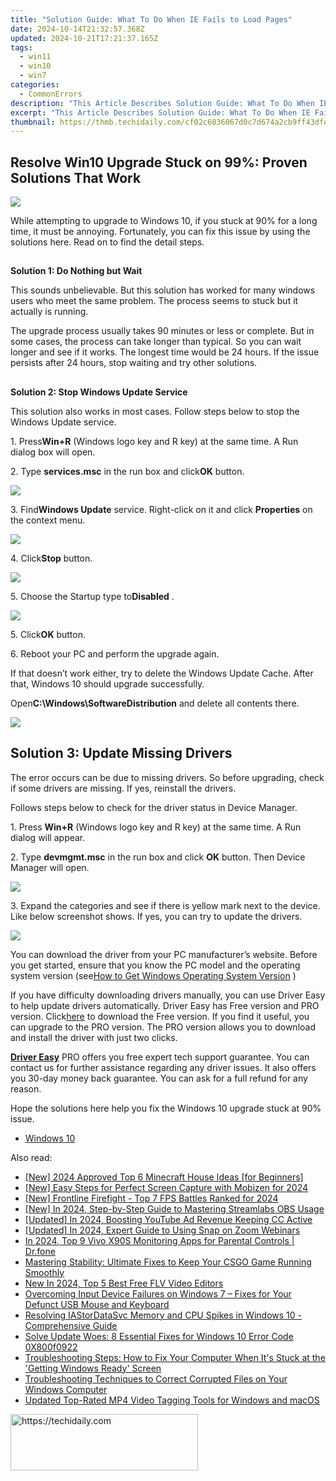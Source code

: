 ```yaml
---
title: "Solution Guide: What To Do When IE Fails to Load Pages"
date: 2024-10-14T21:32:57.368Z
updated: 2024-10-21T17:21:37.165Z
tags:
  - win11
  - win10
  - win7
categories:
  - CommonErrors
description: "This Article Describes Solution Guide: What To Do When IE Fails to Load Pages"
excerpt: "This Article Describes Solution Guide: What To Do When IE Fails to Load Pages"
thumbnail: https://thmb.techidaily.com/cf02c6036067d0c7d674a2cb9ff43dfe3d71cfa78a8c6fc30e65d9ade3cf6a56.jpg
---
```


## Resolve Win10 Upgrade Stuck on 99%: Proven Solutions That Work

![](https://images.drivereasy.com/wp-content/uploads/2017/02/img_58ad34e682982.jpg)
  
 While attempting to upgrade to Windows 10, if you stuck at 90% for a long time, it must be annoying. Fortunately, you can fix this issue by using the solutions here. Read on to find the detail steps.  

##

**Solution 1: Do Nothing but Wait**

 This sounds unbelievable. But this solution has worked for many windows users who meet the same problem. The process seems to stuck but it actually is running.  
  
 The upgrade process usually takes 90 minutes or less or complete. But in some cases, the process can take longer than typical. So you can wait longer and see if it works. The longest time would be 24 hours. If the issue persists after 24 hours, stop waiting and try other solutions.  

##

**Solution 2: Stop Windows Update Service**

 This solution also works in most cases. Follow steps below to stop the Windows Update service.

 1\. Press**Win+R** (Windows logo key and R key) at the same time. A Run dialog box will open.  
  
 2\. Type **services.msc** in the run box and click**OK** button.  

![](https://images.drivereasy.com/wp-content/uploads/2017/03/img_58b68097ecd49.png)

 3\. Find**Windows Update** service. Right-click on it and click **Properties** on the context menu.  

![](https://images.drivereasy.com/wp-content/uploads/2017/03/img_58b68151adc8a.jpg)
  
 4\. Click**Stop** button.  

![](https://images.drivereasy.com/wp-content/uploads/2017/03/img_58b68178b72bd.jpg)

 5\. Choose the Startup type to**Disabled** .  

![](https://images.drivereasy.com/wp-content/uploads/2017/03/img_58b681a874048.jpg)
  
 5\. Click**OK** button.  
  
 6\. Reboot your PC and perform the upgrade again.  
  
 If that doesn’t work either, try to delete the Windows Update Cache. After that, Windows 10 should upgrade successfully.  
  
 Open**C:\\Windows\\SoftwareDistribution** and delete all contents there.  

![](https://images.drivereasy.com/wp-content/uploads/2017/03/img_58b68210e91b2.jpg)

##

##

## **Solution 3: Update Missing Drivers**

 The error occurs can be due to missing drivers. So before upgrading, check if some drivers are missing. If yes, reinstall the drivers.  
  
 Follows steps below to check for the driver status in Device Manager.

 1\. Press **Win+R** (Windows logo key and R key) at the same time. A Run dialog will appear.  

 2\. Type **devmgmt.msc** in the run box and click **OK** button. Then Device Manager will open.

![](https://images.drivereasy.com/wp-content/uploads/2016/10/img_5806e27e27212.png)
  
 3\. Expand the categories and see if there is yellow mark next to the device. Like below screenshot shows. If yes, you can try to update the drivers.

 ![](https://images.drivereasy.com/wp-content/uploads/2016/10/img_57fef637c970b.jpg)
  
 You can download the driver from your PC manufacturer’s website. Before you get started, ensure that you know the PC model and the operating system version (see[How to Get Windows Operating System Version](https://tools.techidaily.com/drivereasy/download/) )  
  
 If you have difficulty downloading drivers manually, you can use Driver Easy to help update drivers automatically.  Driver Easy has Free version and PRO version. Click[here](https://tools.techidaily.com/drivereasy/download/) to download the Free version. If you find it useful, you can upgrade to the PRO version. The PRO version allows you to download and install the driver with just two clicks.
  
**[Driver Easy](https://tools.techidaily.com/drivereasy/download/)**  PRO offers you free expert tech support guarantee. You can contact us for further assistance regarding any driver issues. It also offers you 30-day money back guarantee. You can ask for a full refund for any reason.  
  
 Hope the solutions here help you fix the Windows 10 upgrade stuck at 90% issue.

* [Windows 10](https://tools.techidaily.com/drivereasy/download/)

<ins class="adsbygoogle"
     style="display:block"
     data-ad-format="autorelaxed"
     data-ad-client="ca-pub-7571918770474297"
     data-ad-slot="1223367746"></ins>

<ins class="adsbygoogle"
     style="display:block"
     data-ad-client="ca-pub-7571918770474297"
     data-ad-slot="8358498916"
     data-ad-format="auto"
     data-full-width-responsive="true"></ins>

<span class="atpl-alsoreadstyle">Also read:</span>
<div><ul>
<li><a href="https://visual-screen-recording.techidaily.com/1716042027137-new-2024-approved-top-6-minecraft-house-ideas-for-beginners/"><u>[New] 2024 Approved Top 6 Minecraft House Ideas [for Beginners]</u></a></li>
<li><a href="https://digital-screen-recording.techidaily.com/new-easy-steps-for-perfect-screen-capture-with-mobizen-for-2024/"><u>[New] Easy Steps for Perfect Screen Capture with Mobizen for 2024</u></a></li>
<li><a href="https://video-capture.techidaily.com/new-frontline-firefight-top-7-fps-battles-ranked-for-2024/"><u>[New] Frontline Firefight - Top 7 FPS Battles Ranked for 2024</u></a></li>
<li><a href="https://on-screen-recording.techidaily.com/new-in-2024-step-by-step-guide-to-mastering-streamlabs-obs-usage/"><u>[New] In 2024, Step-by-Step Guide to Mastering Streamlabs OBS Usage</u></a></li>
<li><a href="https://facebook-record-videos.techidaily.com/updated-in-2024-boosting-youtube-ad-revenue-keeping-cc-active/"><u>[Updated] In 2024, Boosting YouTube Ad Revenue Keeping CC Active</u></a></li>
<li><a href="https://visual-screen-recording.techidaily.com/updated-in-2024-expert-guide-to-using-snap-on-zoom-webinars/"><u>[Updated] In 2024, Expert Guide to Using Snap on Zoom Webinars</u></a></li>
<li><a href="https://android-location-track.techidaily.com/in-2024-top-9-vivo-x90s-monitoring-apps-for-parental-controls-drfone-by-drfone-virtual-android/"><u>In 2024, Top 9 Vivo X90S Monitoring Apps for Parental Controls | Dr.fone</u></a></li>
<li><a href="https://win-howtos.techidaily.com/mastering-stability-ultimate-fixes-to-keep-your-csgo-game-running-smoothly/"><u>Mastering Stability: Ultimate Fixes to Keep Your CSGO Game Running Smoothly</u></a></li>
<li><a href="https://ai-video-tools.techidaily.com/new-in-2024-top-5-best-free-flv-video-editors/"><u>New In 2024, Top 5 Best Free FLV Video Editors</u></a></li>
<li><a href="https://win-howtos.techidaily.com/overcoming-input-device-failures-on-windows-7-fixes-for-your-defunct-usb-mouse-and-keyboard/"><u>Overcoming Input Device Failures on Windows 7 – Fixes for Your Defunct USB Mouse and Keyboard</u></a></li>
<li><a href="https://win-howtos.techidaily.com/resolving-iastordatasvc-memory-and-cpu-spikes-in-windows-10-comprehensive-guide/"><u>Resolving IAStorDataSvc Memory and CPU Spikes in Windows 10 - Comprehensive Guide</u></a></li>
<li><a href="https://win-howtos.techidaily.com/solve-update-woes-8-essential-fixes-for-windows-10-error-code-0x800f0922/"><u>Solve Update Woes: 8 Essential Fixes for Windows 10 Error Code 0X800f0922</u></a></li>
<li><a href="https://win-howtos.techidaily.com/troubleshooting-steps-how-to-fix-your-computer-when-its-stuck-at-the-getting-windows-ready-screen/"><u>Troubleshooting Steps: How to Fix Your Computer When It's Stuck at the 'Getting Windows Ready' Screen</u></a></li>
<li><a href="https://win-howtos.techidaily.com/troubleshooting-techniques-to-correct-corrupted-files-on-your-windows-computer/"><u>Troubleshooting Techniques to Correct Corrupted Files on Your Windows Computer</u></a></li>
<li><a href="https://smart-video-editing.techidaily.com/updated-top-rated-mp4-video-tagging-tools-for-windows-and-macos/"><u>Updated Top-Rated MP4 Video Tagging Tools for Windows and macOS</u></a></li>
</ul></div>

<!-- affiliate ads begin -->
<a href="https://aligracehair.sjv.io/c/5597632/2080312/19272" target="_top" id="2080312">
  <img src="//a.impactradius-go.com/display-ad/19272-2080312" border="0" alt="https://techidaily.com" width="300" height="90"/>
</a>
<img height="0" width="0" src="https://aligracehair.sjv.io/i/5597632/2080312/19272" style="position:absolute;visibility:hidden;" border="0" />
<!-- affiliate ads end -->

